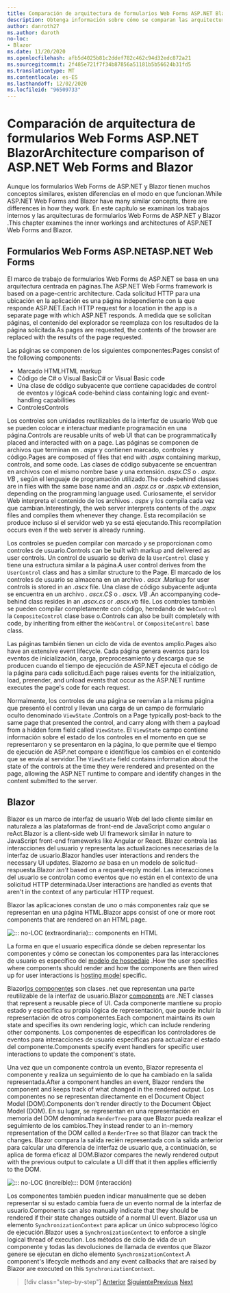 ```yaml
---
title: Comparación de arquitectura de formularios Web Forms ASP.NET Blazor
description: Obtenga información sobre cómo se comparan las arquitecturas de formularios Web Forms ASP.NET y Blazor .
author: danroth27
ms.author: daroth
no-loc:
- Blazor
ms.date: 11/20/2020
ms.openlocfilehash: afb5d4025b81c2ddef782c462c94d32edc872a21
ms.sourcegitcommit: 2f485e721f7f34b87856a51181b5b56624b31fd5
ms.translationtype: MT
ms.contentlocale: es-ES
ms.lasthandoff: 12/02/2020
ms.locfileid: "96509733"
---
```

# <a name="architecture-comparison-of-aspnet-web-forms-and-no-locblazor"></a><span data-ttu-id="4df93-103">Comparación de arquitectura de formularios Web Forms ASP.NET Blazor</span><span class="sxs-lookup"><span data-stu-id="4df93-103">Architecture comparison of ASP.NET Web Forms and Blazor</span></span>

<span data-ttu-id="4df93-104">Aunque los formularios Web Forms de ASP.NET y Blazor tienen muchos conceptos similares, existen diferencias en el modo en que funcionan.</span><span class="sxs-lookup"><span data-stu-id="4df93-104">While ASP.NET Web Forms and Blazor have many similar concepts, there are differences in how they work.</span></span> <span data-ttu-id="4df93-105">En este capítulo se examinan los trabajos internos y las arquitecturas de formularios Web Forms de ASP.NET y Blazor .</span><span class="sxs-lookup"><span data-stu-id="4df93-105">This chapter examines the inner workings and architectures of ASP.NET Web Forms and Blazor.</span></span>

## <a name="aspnet-web-forms"></a><span data-ttu-id="4df93-106">Formularios Web Forms ASP.NET</span><span class="sxs-lookup"><span data-stu-id="4df93-106">ASP.NET Web Forms</span></span>

<span data-ttu-id="4df93-107">El marco de trabajo de formularios Web Forms de ASP.NET se basa en una arquitectura centrada en páginas.</span><span class="sxs-lookup"><span data-stu-id="4df93-107">The ASP.NET Web Forms framework is based on a page-centric architecture.</span></span> <span data-ttu-id="4df93-108">Cada solicitud HTTP para una ubicación en la aplicación es una página independiente con la que responde ASP.NET.</span><span class="sxs-lookup"><span data-stu-id="4df93-108">Each HTTP request for a location in the app is a separate page with which ASP.NET responds.</span></span> <span data-ttu-id="4df93-109">A medida que se solicitan páginas, el contenido del explorador se reemplaza con los resultados de la página solicitada.</span><span class="sxs-lookup"><span data-stu-id="4df93-109">As pages are requested, the contents of the browser are replaced with the results of the page requested.</span></span>

<span data-ttu-id="4df93-110">Las páginas se componen de los siguientes componentes:</span><span class="sxs-lookup"><span data-stu-id="4df93-110">Pages consist of the following components:</span></span>

- <span data-ttu-id="4df93-111">Marcado HTML</span><span class="sxs-lookup"><span data-stu-id="4df93-111">HTML markup</span></span>
- <span data-ttu-id="4df93-112">Código de C# o Visual Basic</span><span class="sxs-lookup"><span data-stu-id="4df93-112">C# or Visual Basic code</span></span>
- <span data-ttu-id="4df93-113">Una clase de código subyacente que contiene capacidades de control de eventos y lógica</span><span class="sxs-lookup"><span data-stu-id="4df93-113">A code-behind class containing logic and event-handling capabilities</span></span>
- <span data-ttu-id="4df93-114">Controles</span><span class="sxs-lookup"><span data-stu-id="4df93-114">Controls</span></span>

<span data-ttu-id="4df93-115">Los controles son unidades reutilizables de la interfaz de usuario Web que se pueden colocar e interactuar mediante programación en una página.</span><span class="sxs-lookup"><span data-stu-id="4df93-115">Controls are reusable units of web UI that can be programmatically placed and interacted with on a page.</span></span> <span data-ttu-id="4df93-116">Las páginas se componen de archivos que terminan en *. aspx* y contienen marcado, controles y código.</span><span class="sxs-lookup"><span data-stu-id="4df93-116">Pages are composed of files that end with *.aspx* containing markup, controls, and some code.</span></span> <span data-ttu-id="4df93-117">Las clases de código subyacente se encuentran en archivos con el mismo nombre base y una extensión. *aspx.CS* o *. aspx. VB* , según el lenguaje de programación utilizado.</span><span class="sxs-lookup"><span data-stu-id="4df93-117">The code-behind classes are in files with the same base name and an *.aspx.cs* or *.aspx.vb* extension, depending on the programming language used.</span></span> <span data-ttu-id="4df93-118">Curiosamente, el servidor Web interpreta el contenido de los archivos *. aspx* y los compila cada vez que cambian.</span><span class="sxs-lookup"><span data-stu-id="4df93-118">Interestingly, the web server interprets contents of the *.aspx* files and compiles them whenever they change.</span></span> <span data-ttu-id="4df93-119">Esta recompilación se produce incluso si el servidor web ya se está ejecutando.</span><span class="sxs-lookup"><span data-stu-id="4df93-119">This recompilation occurs even if the web server is already running.</span></span>

<span data-ttu-id="4df93-120">Los controles se pueden compilar con marcado y se proporcionan como controles de usuario.</span><span class="sxs-lookup"><span data-stu-id="4df93-120">Controls can be built with markup and delivered as user controls.</span></span> <span data-ttu-id="4df93-121">Un control de usuario se deriva de la `UserControl` clase y tiene una estructura similar a la página.</span><span class="sxs-lookup"><span data-stu-id="4df93-121">A user control derives from the `UserControl` class and has a similar structure to the Page.</span></span> <span data-ttu-id="4df93-122">El marcado de los controles de usuario se almacena en un archivo *. ascx* .</span><span class="sxs-lookup"><span data-stu-id="4df93-122">Markup for user controls is stored in an *.ascx* file.</span></span> <span data-ttu-id="4df93-123">Una clase de código subyacente adjunta se encuentra en un archivo *. ascx.CS* o *. ascx. VB* .</span><span class="sxs-lookup"><span data-stu-id="4df93-123">An accompanying code-behind class resides in an *.ascx.cs* or *.ascx.vb* file.</span></span> <span data-ttu-id="4df93-124">Los controles también se pueden compilar completamente con código, heredando de `WebControl` la `CompositeControl` clase base o.</span><span class="sxs-lookup"><span data-stu-id="4df93-124">Controls can also be built completely with code, by inheriting from either the `WebControl` or `CompositeControl` base class.</span></span>

<span data-ttu-id="4df93-125">Las páginas también tienen un ciclo de vida de eventos amplio.</span><span class="sxs-lookup"><span data-stu-id="4df93-125">Pages also have an extensive event lifecycle.</span></span> <span data-ttu-id="4df93-126">Cada página genera eventos para los eventos de inicialización, carga, preprocesamiento y descarga que se producen cuando el tiempo de ejecución de ASP.NET ejecuta el código de la página para cada solicitud.</span><span class="sxs-lookup"><span data-stu-id="4df93-126">Each page raises events for the initialization, load, prerender, and unload events that occur as the ASP.NET runtime executes the page's code for each request.</span></span>

<span data-ttu-id="4df93-127">Normalmente, los controles de una página se reenvían a la misma página que presentó el control y llevan una carga de un campo de formulario oculto denominado `ViewState` .</span><span class="sxs-lookup"><span data-stu-id="4df93-127">Controls on a Page typically post-back to the same page that presented the control, and carry along with them a payload from a hidden form field called `ViewState`.</span></span> <span data-ttu-id="4df93-128">El `ViewState` campo contiene información sobre el estado de los controles en el momento en que se representaron y se presentaron en la página, lo que permite que el tiempo de ejecución de ASP.net compare e identifique los cambios en el contenido que se envía al servidor.</span><span class="sxs-lookup"><span data-stu-id="4df93-128">The `ViewState` field contains information about the state of the controls at the time they were rendered and presented on the page, allowing the ASP.NET runtime to compare and identify changes in the content submitted to the server.</span></span>

## Blazor

<span data-ttu-id="4df93-129">Blazor es un marco de interfaz de usuario Web del lado cliente similar en naturaleza a las plataformas de front-end de JavaScript como angular o reAct.</span><span class="sxs-lookup"><span data-stu-id="4df93-129">Blazor is a client-side web UI framework similar in nature to JavaScript front-end frameworks like Angular or React.</span></span> <span data-ttu-id="4df93-130">Blazor controla las interacciones del usuario y representa las actualizaciones necesarias de la interfaz de usuario.</span><span class="sxs-lookup"><span data-stu-id="4df93-130">Blazor handles user interactions and renders the necessary UI updates.</span></span> <span data-ttu-id="4df93-131">Blazor*no se* basa en un modelo de solicitud-respuesta.</span><span class="sxs-lookup"><span data-stu-id="4df93-131">Blazor *isn't* based on a request-reply model.</span></span> <span data-ttu-id="4df93-132">Las interacciones del usuario se controlan como eventos que no están en el contexto de una solicitud HTTP determinada.</span><span class="sxs-lookup"><span data-stu-id="4df93-132">User interactions are handled as events that aren't in the context of any particular HTTP request.</span></span>

<span data-ttu-id="4df93-133">Blazor las aplicaciones constan de uno o más componentes raíz que se representan en una página HTML.</span><span class="sxs-lookup"><span data-stu-id="4df93-133">Blazor apps consist of one or more root components that are rendered on an HTML page.</span></span>

![::: no-LOC (extraordinaria)::: components en HTML](./media/architecture-comparison/blazor-components-in-html.png)

<span data-ttu-id="4df93-135">La forma en que el usuario especifica dónde se deben representar los componentes y cómo se conectan los componentes para las interacciones de usuario es específico del [modelo de hospedaje](hosting-models.md) .</span><span class="sxs-lookup"><span data-stu-id="4df93-135">How the user specifies where components should render and how the components are then wired up for user interactions is [hosting model](hosting-models.md) specific.</span></span>

<span data-ttu-id="4df93-136">Blazor[los componentes](components.md) son clases .net que representan una parte reutilizable de la interfaz de usuario.</span><span class="sxs-lookup"><span data-stu-id="4df93-136">Blazor [components](components.md) are .NET classes that represent a reusable piece of UI.</span></span> <span data-ttu-id="4df93-137">Cada componente mantiene su propio estado y especifica su propia lógica de representación, que puede incluir la representación de otros componentes.</span><span class="sxs-lookup"><span data-stu-id="4df93-137">Each component maintains its own state and specifies its own rendering logic, which can include rendering other components.</span></span> <span data-ttu-id="4df93-138">Los componentes de especifican los controladores de eventos para interacciones de usuario específicas para actualizar el estado del componente.</span><span class="sxs-lookup"><span data-stu-id="4df93-138">Components specify event handlers for specific user interactions to update the component's state.</span></span>

<span data-ttu-id="4df93-139">Una vez que un componente controla un evento, Blazor representa el componente y realiza un seguimiento de lo que ha cambiado en la salida representada.</span><span class="sxs-lookup"><span data-stu-id="4df93-139">After a component handles an event, Blazor renders the component and keeps track of what changed in the rendered output.</span></span> <span data-ttu-id="4df93-140">Los componentes no se representan directamente en el Document Object Model (DOM).</span><span class="sxs-lookup"><span data-stu-id="4df93-140">Components don't render directly to the Document Object Model (DOM).</span></span> <span data-ttu-id="4df93-141">En su lugar, se representan en una representación en memoria del DOM denominada `RenderTree` para que Blazor pueda realizar el seguimiento de los cambios.</span><span class="sxs-lookup"><span data-stu-id="4df93-141">They instead render to an in-memory representation of the DOM called a `RenderTree` so that Blazor can track the changes.</span></span> <span data-ttu-id="4df93-142">Blazor compara la salida recién representada con la salida anterior para calcular una diferencia de interfaz de usuario que, a continuación, se aplica de forma eficaz al DOM.</span><span class="sxs-lookup"><span data-stu-id="4df93-142">Blazor compares the newly rendered output with the previous output to calculate a UI diff that it then applies efficiently to the DOM.</span></span>

![::: no-LOC (increíble)::: DOM (interacción)](./media/architecture-comparison/blazor-dom-interaction.png)

<span data-ttu-id="4df93-144">Los componentes también pueden indicar manualmente que se deben representar si su estado cambia fuera de un evento normal de la interfaz de usuario.</span><span class="sxs-lookup"><span data-stu-id="4df93-144">Components can also manually indicate that they should be rendered if their state changes outside of a normal UI event.</span></span> <span data-ttu-id="4df93-145">Blazor usa un elemento `SynchronizationContext` para aplicar un único subproceso lógico de ejecución.</span><span class="sxs-lookup"><span data-stu-id="4df93-145">Blazor uses a `SynchronizationContext` to enforce a single logical thread of execution.</span></span> <span data-ttu-id="4df93-146">Los métodos de ciclo de vida de un componente y todas las devoluciones de llamada de eventos que Blazor genere se ejecutan en dicho elemento `SynchronizationContext`.</span><span class="sxs-lookup"><span data-stu-id="4df93-146">A component's lifecycle methods and any event callbacks that are raised by Blazor are executed on this `SynchronizationContext`.</span></span>

>[!div class="step-by-step"]
><span data-ttu-id="4df93-147">[Anterior](introduction.md)
>[Siguiente](hosting-models.md)</span><span class="sxs-lookup"><span data-stu-id="4df93-147">[Previous](introduction.md)
[Next](hosting-models.md)</span></span>
